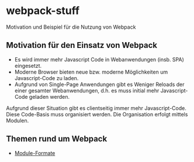# webpack-stuff
Motivation und Beispiel für die Nutzung von Webpack

## Motivation für den Einsatz von Webpack
* Es wird immer mehr Javascript Code in Webanwendungen (insb. SPA) eingesetzt.
* Moderne Browser bieten neue bzw. moderne Möglichkeiten um Javascript-Code zu laden.
* Aufgrund von Single-Page Anwendungen gibt es Weniger Reloads der einer gesamter Webanwendungen, d.h. es muss initial mehr Javascript-Code geladen werden.

Aufgrund dieser Situation gibt es clientseitig immer mehr Javascript-Code. Diese Code-Basis muss organisiert werden. Die Organisation erfolgt mittels Modulen.

## Themen rund um Webpack

* [Module-Formate](module-formats.mdas)
